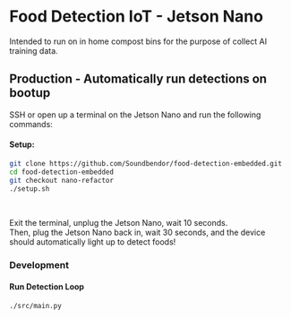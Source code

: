 # Food Detection IoT - Jetson Nano
Intended to run on in home compost bins for the purpose of collect AI training data.

## Production - Automatically run detections on bootup

SSH or open up a terminal on the Jetson Nano and run the following commands:

#### Setup:
```bash
git clone https://github.com/Soundbendor/food-detection-embedded.git
cd food-detection-embedded
git checkout nano-refactor
./setup.sh
```

<br>

Exit the terminal, unplug the Jetson Nano, wait 10 seconds. <br>
Then, plug the Jetson Nano back in, wait 30 seconds, and the device should automatically light up to detect foods!


### Development

#### Run Detection Loop
```bash
./src/main.py
```